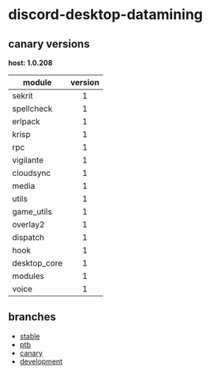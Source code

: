# discord-desktop-datamining

## canary versions

**host: 1.0.208**

| module | version |
| ------ | :-----: |
| sekrit | 1 |
| spellcheck | 1 |
| erlpack | 1 |
| krisp | 1 |
| rpc | 1 |
| vigilante | 1 |
| cloudsync | 1 |
| media | 1 |
| utils | 1 |
| game_utils | 1 |
| overlay2 | 1 |
| dispatch | 1 |
| hook | 1 |
| desktop_core | 1 |
| modules | 1 |
| voice | 1 |

## branches

- [stable](https://github.com/OpenAsar/discord-desktop-datamining/tree/stable)
- [ptb](https://github.com/OpenAsar/discord-desktop-datamining/tree/ptb)
- [canary](https://github.com/OpenAsar/discord-desktop-datamining/tree/canary)
- [development](https://github.com/OpenAsar/discord-desktop-datamining/tree/development)